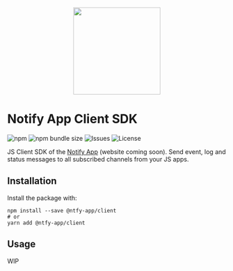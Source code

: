 <p align="center">
  <br/>
  <a href="https://ntfy.red"><img src="https://i.imgur.com/ntQyTvB.png" height="200px"></a>
</p>

# Notify App Client SDK

![npm](https://img.shields.io/npm/v/@ntfy-app/client) ![npm bundle size](https://img.shields.io/bundlephobia/minzip/@ntfy-app/client) ![Issues](https://img.shields.io/github/issues/ntfy-app/client) ![License](https://img.shields.io/github/license/ntfy-app/client)

JS Client SDK of the [Notify App](https://ntfy.live) (website coming soon). Send event, log and status messages to all subscribed channels from your JS apps.

## Installation

Install the package with:

```
npm install --save @ntfy-app/client
# or
yarn add @ntfy-app/client
```

## Usage

WIP
